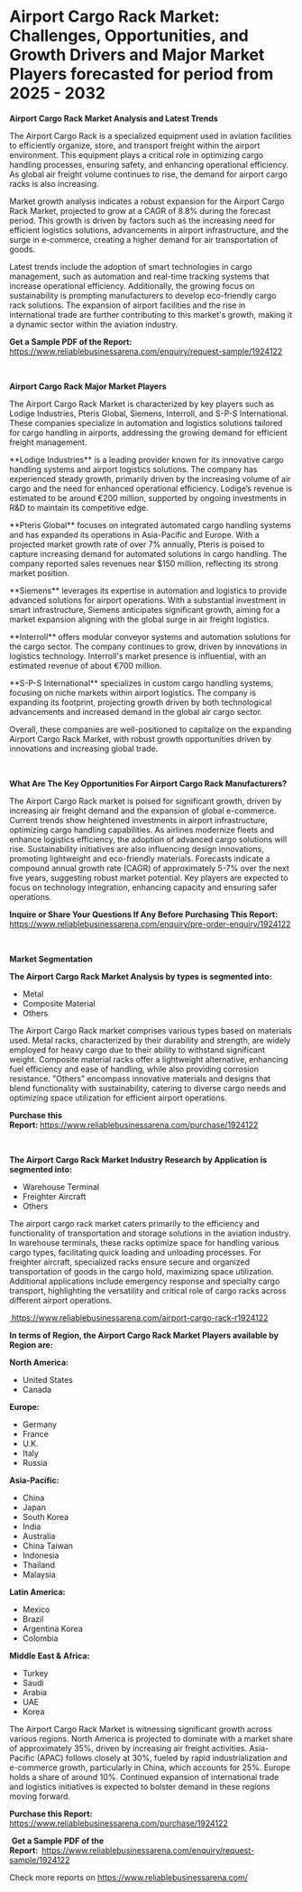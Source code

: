 <p><h1>Airport Cargo Rack Market: Challenges, Opportunities, and Growth Drivers and Major Market Players forecasted for period from 2025 - 2032</h1></p><p><strong>Airport Cargo Rack Market Analysis and Latest Trends</strong></p>
<p><p>The Airport Cargo Rack is a specialized equipment used in aviation facilities to efficiently organize, store, and transport freight within the airport environment. This equipment plays a critical role in optimizing cargo handling processes, ensuring safety, and enhancing operational efficiency. As global air freight volume continues to rise, the demand for airport cargo racks is also increasing.</p><p>Market growth analysis indicates a robust expansion for the Airport Cargo Rack Market, projected to grow at a CAGR of 8.8% during the forecast period. This growth is driven by factors such as the increasing need for efficient logistics solutions, advancements in airport infrastructure, and the surge in e-commerce, creating a higher demand for air transportation of goods. </p><p>Latest trends include the adoption of smart technologies in cargo management, such as automation and real-time tracking systems that increase operational efficiency. Additionally, the growing focus on sustainability is prompting manufacturers to develop eco-friendly cargo rack solutions. The expansion of airport facilities and the rise in international trade are further contributing to this market's growth, making it a dynamic sector within the aviation industry.</p></p>
<p><strong>Get a Sample PDF of the Report:&nbsp;</strong> <a href="https://www.reliablebusinessarena.com/enquiry/request-sample/1924122?utm_campaign=3215&utm_medium=2&utm_source=Github&utm_content=ia&utm_term=28032025&utm_id=airport-cargo-rack">https://www.reliablebusinessarena.com/enquiry/request-sample/1924122</a></p>
<p>&nbsp;</p>
<p><strong>Airport Cargo Rack Major Market Players</strong></p>
<p><p>The Airport Cargo Rack Market is characterized by key players such as Lodige Industries, Pteris Global, Siemens, Interroll, and S-P-S International. These companies specialize in automation and logistics solutions tailored for cargo handling in airports, addressing the growing demand for efficient freight management.</p><p>**Lodige Industries** is a leading provider known for its innovative cargo handling systems and airport logistics solutions. The company has experienced steady growth, primarily driven by the increasing volume of air cargo and the need for enhanced operational efficiency. Lodige’s revenue is estimated to be around €200 million, supported by ongoing investments in R&D to maintain its competitive edge.</p><p>**Pteris Global** focuses on integrated automated cargo handling systems and has expanded its operations in Asia-Pacific and Europe. With a projected market growth rate of over 7% annually, Pteris is poised to capture increasing demand for automated solutions in cargo handling. The company reported sales revenues near $150 million, reflecting its strong market position.</p><p>**Siemens** leverages its expertise in automation and logistics to provide advanced solutions for airport operations. With a substantial investment in smart infrastructure, Siemens anticipates significant growth, aiming for a market expansion aligning with the global surge in air freight logistics.</p><p>**Interroll** offers modular conveyor systems and automation solutions for the cargo sector. The company continues to grow, driven by innovations in logistics technology. Interroll's market presence is influential, with an estimated revenue of about €700 million.</p><p>**S-P-S International** specializes in custom cargo handling systems, focusing on niche markets within airport logistics. The company is expanding its footprint, projecting growth driven by both technological advancements and increased demand in the global air cargo sector.</p><p>Overall, these companies are well-positioned to capitalize on the expanding Airport Cargo Rack Market, with robust growth opportunities driven by innovations and increasing global trade.</p></p>
<p>&nbsp;</p>
<p><strong>What Are The Key Opportunities For Airport Cargo Rack Manufacturers?</strong></p>
<p><p>The Airport Cargo Rack market is poised for significant growth, driven by increasing air freight demand and the expansion of global e-commerce. Current trends show heightened investments in airport infrastructure, optimizing cargo handling capabilities. As airlines modernize fleets and enhance logistics efficiency, the adoption of advanced cargo solutions will rise. Sustainability initiatives are also influencing design innovations, promoting lightweight and eco-friendly materials. Forecasts indicate a compound annual growth rate (CAGR) of approximately 5-7% over the next five years, suggesting robust market potential. Key players are expected to focus on technology integration, enhancing capacity and ensuring safer operations.</p></p>
<p><strong>Inquire or Share Your Questions If Any Before Purchasing This Report:</strong> <a href="https://www.reliablebusinessarena.com/enquiry/pre-order-enquiry/1924122?utm_campaign=3215&utm_medium=2&utm_source=Github&utm_content=ia&utm_term=28032025&utm_id=airport-cargo-rack">https://www.reliablebusinessarena.com/enquiry/pre-order-enquiry/1924122</a></p>
<p>&nbsp;</p>
<p><strong>Market Segmentation</strong></p>
<p><strong>The Airport Cargo Rack Market Analysis by types is segmented into:</strong></p>
<p><ul><li>Metal</li><li>Composite Material</li><li>Others</li></ul></p>
<p><p>The Airport Cargo Rack market comprises various types based on materials used. Metal racks, characterized by their durability and strength, are widely employed for heavy cargo due to their ability to withstand significant weight. Composite material racks offer a lightweight alternative, enhancing fuel efficiency and ease of handling, while also providing corrosion resistance. "Others" encompass innovative materials and designs that blend functionality with sustainability, catering to diverse cargo needs and optimizing space utilization for efficient airport operations.</p></p>
<p><strong>Purchase this Report:&nbsp;</strong><a href="https://www.reliablebusinessarena.com/purchase/1924122?utm_campaign=3215&utm_medium=2&utm_source=Github&utm_content=ia&utm_term=28032025&utm_id=airport-cargo-rack">https://www.reliablebusinessarena.com/purchase/1924122</a></p>
<p>&nbsp;</p>
<p><strong>The Airport Cargo Rack Market Industry Research by Application is segmented into:</strong></p>
<p><ul><li>Warehouse Terminal</li><li>Freighter Aircraft</li><li>Others</li></ul></p>
<p><p>The airport cargo rack market caters primarily to the efficiency and functionality of transportation and storage solutions in the aviation industry. In warehouse terminals, these racks optimize space for handling various cargo types, facilitating quick loading and unloading processes. For freighter aircraft, specialized racks ensure secure and organized transportation of goods in the cargo hold, maximizing space utilization. Additional applications include emergency response and specialty cargo transport, highlighting the versatility and critical role of cargo racks across different airport operations.</p></p>
<p><a href="https://www.reliablebusinessarena.com/airport-cargo-rack-r1924122?utm_campaign=3215&utm_medium=2&utm_source=Github&utm_content=ia&utm_term=28032025&utm_id=airport-cargo-rack">&nbsp;https://www.reliablebusinessarena.com/airport-cargo-rack-r1924122</a></p>
<p><strong>In terms of Region, the Airport Cargo Rack Market Players available by Region are:</strong></p>
<p>
    <p> <strong> North America: </strong>
        <ul>
            <li>United States</li>
            <li>Canada</li>
        </ul>
        </p> 
    <p> <strong> Europe: </strong>
        <ul>
            <li>Germany</li>
            <li>France</li>
            <li>U.K.</li>
            <li>Italy</li>
            <li>Russia</li>
        </ul>
        </p> 
    <p> <strong> Asia-Pacific: </strong>
        <ul>
            <li>China</li>
            <li>Japan</li>
            <li>South Korea</li>
            <li>India</li>
            <li>Australia</li>
            <li>China Taiwan</li>
            <li>Indonesia</li>
            <li>Thailand</li>
            <li>Malaysia</li>
        </ul>
        </p> 
    <p> <strong> Latin America: </strong>
        <ul>
            <li>Mexico</li>
            <li>Brazil</li>
            <li>Argentina Korea</li>
            <li>Colombia</li>
        </ul>
        </p> 
    <p> <strong> Middle East & Africa: </strong>
        <ul>
            <li>Turkey</li>
            <li>Saudi</li>
            <li>Arabia</li>
            <li>UAE</li>
            <li>Korea</li>
        </ul>
    </p>
    </p>
<p><p>The Airport Cargo Rack Market is witnessing significant growth across various regions. North America is projected to dominate with a market share of approximately 35%, driven by increasing air freight activities. Asia-Pacific (APAC) follows closely at 30%, fueled by rapid industrialization and e-commerce growth, particularly in China, which accounts for 25%. Europe holds a share of around 10%. Continued expansion of international trade and logistics initiatives is expected to bolster demand in these regions moving forward.</p></p>
<p><strong>Purchase this Report: </strong><a href="https://www.reliablebusinessarena.com/purchase/1924122?utm_campaign=3215&utm_medium=2&utm_source=Github&utm_content=ia&utm_term=28032025&utm_id=airport-cargo-rack">https://www.reliablebusinessarena.com/purchase/1924122</a></p>
<p>&nbsp;<strong>Get a Sample PDF of the Report:&nbsp;&nbsp;</strong><a href="https://www.reliablebusinessarena.com/enquiry/request-sample/1924122?utm_campaign=3215&utm_medium=2&utm_source=Github&utm_content=ia&utm_term=28032025&utm_id=airport-cargo-rack">https://www.reliablebusinessarena.com/enquiry/request-sample/1924122</a></p>
<p><strong></strong></p>
<p>Check more reports on <a href="https://www.reliablebusinessarena.com/?utm_campaign=3215&utm_medium=2&utm_source=Github&utm_content=ia&utm_term=28032025&utm_id=airport-cargo-rack">https://www.reliablebusinessarena.com/</a></p>
